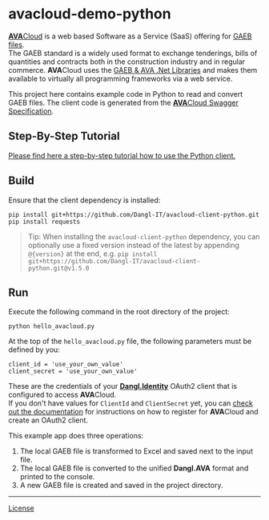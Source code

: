 # avacloud-demo-python

[**AVA**Cloud](https://www.dangl-it.com/products/avacloud-gaeb-saas/) is a web based Software as a Service (SaaS) offering for [GAEB files](https://www.dangl-it.com/articles/what-is-gaeb/).  
The GAEB standard is a widely used format to exchange tenderings, bills of quantities and contracts both in the construction industry and in regular commerce. **AVA**Cloud uses the [GAEB & AVA .Net Libraries](https://www.dangl-it.com/products/gaeb-ava-net-library/) and makes them available to virtually all programming frameworks via a web service.

This project here contains example code in Python to read and convert GAEB files. The client code is generated from the [**AVA**Cloud Swagger Specification](https://avacloud-api.dangl-it.com/swagger).

## Step-By-Step Tutorial

[Please find here a step-by-step tutorial how to use the Python client.](https://www.dangl-it.com/articles/create-edit-and-convert-gaeb-files-with-python-and-the-avacloud-api/)

## Build

Ensure that the client dependency is installed:

    pip install git+https://github.com/Dangl-IT/avacloud-client-python.git
    pip install requests

> Tip: When installing the `avacloud-client-python` dependency, you can optionally use a fixed version instead of the latest by appending `@{version}` at the end, e.g. `pip install git+https://github.com/Dangl-IT/avacloud-client-python.git@v1.5.0`

## Run

Execute the following command in the root directory of the project:

    python hello_avacloud.py

At the top of the `hello_avacloud.py` file, the following parameters must be defined by you:

    client_id = 'use_your_own_value'
    client_secret = 'use_your_own_value'

These are the credentials of your [**Dangl.Identity**](https://identity.dangl-it.com) OAuth2 client that is configured to access **AVA**Cloud.  
If you don't have values for `ClientId` and `ClientSecret` yet, you can [check out the documentation](https://docs.dangl-it.com/Projects/AVACloud/latest/howto/registration/developer_signup.html) for instructions on how to register for **AVA**Cloud and create an OAuth2 client.

This example app does three operations:

1. The local GAEB file is transformed to Excel and saved next to the input file.
2. The local GAEB file is converted to the unified **Dangl.AVA** format and printed to the console.
3. A new GAEB file is created and saved in the project directory.

---
[License](./LICENSE.md)